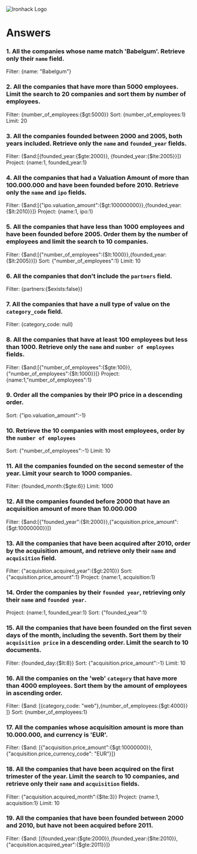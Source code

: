 ![Ironhack Logo](https://i.imgur.com/1QgrNNw.png)

# Answers

### 1. All the companies whose name match 'Babelgum'. Retrieve only their `name` field.
<!-- Your Code Goes Here 
-->
Filter:
{name: "Babelgum"}

### 2. All the companies that have more than 5000 employees. Limit the search to 20 companies and sort them by **number of employees**.
<!-- Your Code Goes Here -->
Filter:
{number_of_employees:{$gt:5000}}
Sort:
{number_of_employees:1}
Limit: 20

### 3. All the companies founded between 2000 and 2005, both years included. Retrieve only the `name` and `founded_year` fields.
<!-- Your Code Goes Here -->
Filter:
{$and:[{founded_year:{$gte:2000}}, {founded_year:{$lte:2005}}]}
Project: 
{name:1, founded_year:1}

### 4. All the companies that had a Valuation Amount of more than 100.000.000 and have been founded before 2010. Retrieve only the `name` and `ipo` fields.
<!-- Your Code Goes Here -->
Filter:
{$and:[{"ipo.valuation_amount":{$gt:100000000}},{founded_year:{$lt:2010}}]}
Project:
{name:1, ipo:1}

### 5. All the companies that have less than 1000 employees and have been founded before 2005. Order them by the number of employees and limit the search to 10 companies.
<!-- Your Code Goes Here -->
Filter:
{$and:[{"number_of_employees":{$lt:1000}},{founded_year:{$lt:2005}}]}
Sort:
{"number_of_employees":1}
Limit:
10

### 6. All the companies that don't include the `partners` field.
<!-- Your Code Goes Here -->
Filter:
{partners:{$exists:false}}

### 7. All the companies that have a null type of value on the `category_code` field.
<!-- Your Code Goes Here -->
Filter:
{category_code: null}

### 8. All the companies that have at least 100 employees but less than 1000. Retrieve only the `name` and `number of employees` fields.
<!-- Your Code Goes Here -->
Filter:
{$and:[{"number_of_employees":{$gte:100}},{"number_of_employees":{$lt:1000}}]}
Project: 
{name:1,"number_of_employees":1}

### 9. Order all the companies by their IPO price in a descending order.
<!-- Your Code Goes Here -->
Sort:
{"ipo.valuation_amount":-1}

### 10. Retrieve the 10 companies with most employees, order by the `number of employees`
<!-- Your Code Goes Here -->
Sort:
{"number_of_employees":-1}
Limit:
10

### 11. All the companies founded on the second semester of the year. Limit your search to 1000 companies.
<!-- Your Code Goes Here -->
Filter:
{founded_month:{$gte:6}}
Limit:
1000

### 12. All the companies founded before 2000 that have an acquisition amount of more than 10.000.000
<!-- Your Code Goes Here -->
Filter:
{$and:[{"founded_year":{$lt:2000}},{"acquisition.price_amount":{$gt:10000000}}]}

### 13. All the companies that have been acquired after 2010, order by the acquisition amount, and retrieve only their `name` and `acquisition` field.
<!-- Your Code Goes Here -->
Filter:
{"acquisition.acquired_year":{$gt:2010}}
Sort:
{"acquisition.price_amount":1}
Project:
{name:1, acquisition:1}

### 14. Order the companies by their `founded year`, retrieving only their `name` and `founded year`.
<!-- Your Code Goes Here -->
Project:
{name:1, founded_year:1}
Sort:
{"founded_year":1}

### 15. All the companies that have been founded on the first seven days of the month, including the seventh. Sort them by their `acquisition price` in a descending order. Limit the search to 10 documents.
<!-- Your Code Goes Here -->
Filter: 
{founded_day:{$lt:8}}
Sort:
{"acquisition.price_amount":-1}
Limit: 
10

### 16. All the companies on the 'web' `category` that have more than 4000 employees. Sort them by the amount of employees in ascending order.
<!-- Your Code Goes Here -->
Filter:
{$and: [{category_code: "web"},{number_of_employees:{$gt:4000}} ]}
Sort:
{number_of_employees:1}

### 17. All the companies whose acquisition amount is more than 10.000.000, and currency is 'EUR'.
<!-- Your Code Goes Here -->
Filter:
{$and: [{"acquisition.price_amount":{$gt:10000000}},{"acquisition.price_currency_code": "EUR"}]}

### 18. All the companies that have been acquired on the first trimester of the year. Limit the search to 10 companies, and retrieve only their `name` and `acquisition` fields.

<!-- Your Code Goes Here -->
Filter:
{"acquisition.acquired_month":{$lte:3}}
Project:
{name:1, acquisition:1}
Limit:
10

### 19. All the companies that have been founded between 2000 and 2010, but have not been acquired before 2011.

<!-- Your Code Goes Here -->
Filter:
{$and: [{founded_year:{$gte:2000}},{founded_year:{$lte:2010}},{"acquisition.acquired_year":{$gte:2011}}]}

